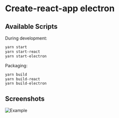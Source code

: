 # Create-react-app electron

## Available Scripts

During development:

```sh
yarn start
yarn start-react
yarn start-electron
```

Packaging:

```sh
yarn build
yarn build-react
yarn build-electron
```

## Screenshots
![Example](https://raw.github.com/siteyo/cra-electron/master/screenshot_1.gif)
